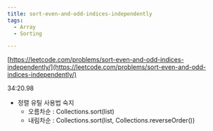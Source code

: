 ```yaml
---
title: sort-even-and-odd-indices-independently
tags:
  - Array
  - Sorting

---
```

[https://leetcode.com/problems/sort-even-and-odd-indices-independently/](https://leetcode.com/problems/sort-even-and-odd-indices-independently/)

<!--more-->

34:20.98
- 정렬 유틸 사용법 숙지
  - 오름차순 : Collections.sort(list)
  - 내림차순 : Collections.sort(list, Collections.reverseOrder())
